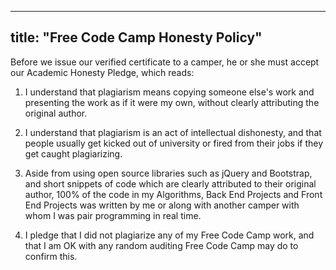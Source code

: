 
---
title: "Free Code Camp Honesty Policy"
---

Before we issue our verified certificate to a camper, he or she must accept our Academic Honesty Pledge, which reads:

1.  I understand that plagiarism means copying someone else's work and presenting the work as if it were my own, without clearly attributing the original author.

2.  I understand that plagiarism is an act of intellectual dishonesty, and that people usually get kicked out of university or fired from their jobs if they get caught plagiarizing.

3.  Aside from using open source libraries such as jQuery and Bootstrap, and short snippets of code which are clearly attributed to their original author, 100% of the code in my Algorithms, Back End Projects and Front End Projects was written by me or along with another camper with whom I was pair programming in real time.

4.  I pledge that I did not plagiarize any of my Free Code Camp work, and that I am OK with any random auditing Free Code Camp may do to confirm this.
